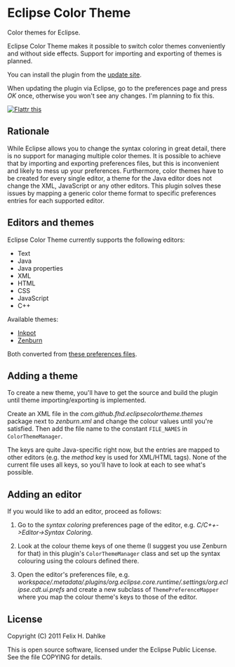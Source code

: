 Eclipse Color Theme
===================

Color themes for Eclipse.

Eclipse Color Theme makes it possible to switch color themes
conveniently and without side effects. Support for importing and
exporting of themes is planned.

You can install the plugin from the [update site](http://fhd.github.com/eclipse-color-theme).

When updating the plugin via Eclipse, go to the preferences page and
press *OK* once, otherwise you won't see any changes. I'm planning to
fix this.

[![Flattr this](http://api.flattr.com/button/flattr-badge-large.png "Flattr this")](http://flattr.com/thing/111560/Eclipse-Color-Theme)

Rationale
---------

While Eclipse allows you to change the syntax coloring in great
detail, there is no support for managing multiple color themes. It is
possible to achieve that by importing and exporting preferences files,
but this is inconvenient and likely to mess up your preferences.
Furthermore, color themes have to be created for every single editor,
a theme for the Java editor does not change the XML, JavaScript or
any other editors. This plugin solves these issues by mapping a
generic color theme format to specific preferences entries for each
supported editor.

Editors and themes
------------------

Eclipse Color Theme currently supports the following editors:

* Text
* Java
* Java properties
* XML
* HTML
* CSS
* JavaScript
* C++

Available themes:

* [Inkpot](http://www.vim.org/scripts/script.php?script_id=1143)
* [Zenburn](http://slinky.imukuppi.org/zenburnpage/)

Both converted from [these preferences files](https://eclipsecolorthemes.jottit.com/).

Adding a theme
--------------

To create a new theme, you'll have to get the source and build the
plugin until theme importing/exporting is implemented.

Create an XML file in the *com.github.fhd.eclipsecolortheme.themes*
package next to *zenburn.xml* and change the colour values until
you're satisfied. Then add the file name to the constant `FILE_NAMES`
in `ColorThemeManager`.

The keys are quite Java-specific right now, but the entries are mapped
to other editors (e.g. the *method* key is used for XML/HTML
tags). None of the current file uses all keys, so you'll have to look
at each to see what's possible.

Adding an editor
----------------

If you would like to add an editor, proceed as follows:

1. Go to the *syntax coloring* preferences page of the editor,
e.g. *C/C++->Editor->Syntax Coloring*.

2. Look at the colour theme keys of one theme (I suggest you use
Zenburn for that) in this plugin's `ColorThemeManager` class and set
up the syntax colouring using the colours defined there.

3. Open the editor's preferences file, e.g. *workspace/.metadata/.plugins/org.eclipse.core.runtime/.settings/org.eclipse.cdt.ui.prefs*
and create a new subclass of `ThemePreferenceMapper` where you map the
colour theme's keys to those of the editor.

License
-------

Copyright (C) 2011 Felix H. Dahlke

This is open source software, licensed under the Eclipse Public
License. See the file COPYING for details.
